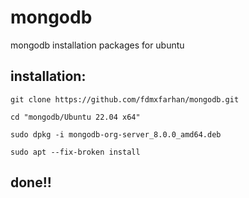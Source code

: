# mongodb
mongodb installation packages for ubuntu
## installation:
```
git clone https://github.com/fdmxfarhan/mongodb.git
```
```
cd "mongodb/Ubuntu 22.04 x64"
```
```
sudo dpkg -i mongodb-org-server_8.0.0_amd64.deb
```
```
sudo apt --fix-broken install
```

## done!!
